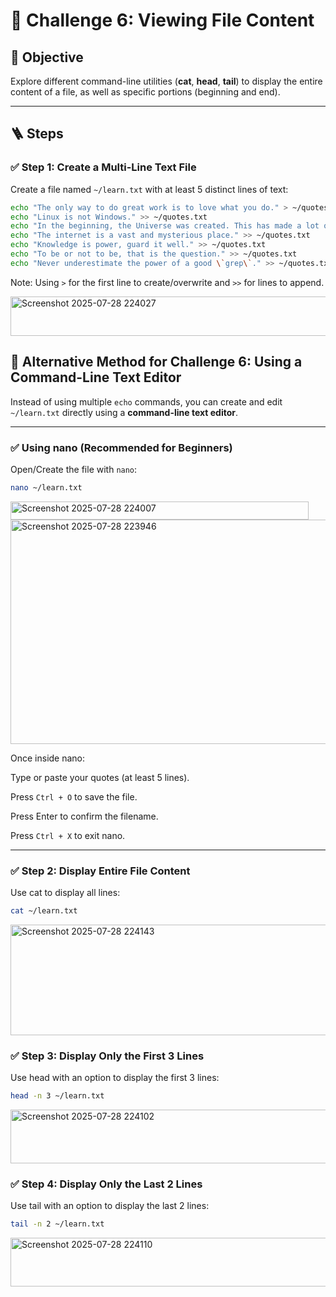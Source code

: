 # 🎯 Challenge 6: Viewing File Content

## 🧠 Objective  
Explore different command-line utilities (**cat**, **head**, **tail**) to display the entire content of a file, as well as specific portions (beginning and end).

---

## 🪜 Steps

### ✅ Step 1: Create a Multi-Line Text File

Create a file named `~/learn.txt` with at least 5 distinct lines of text:

```bash
echo "The only way to do great work is to love what you do." > ~/quotes.txt
echo "Linux is not Windows." >> ~/quotes.txt
echo "In the beginning, the Universe was created. This has made a lot of people very angry and been widely regarded as a bad move." >> ~/quotes.txt
echo "The internet is a vast and mysterious place." >> ~/quotes.txt
echo "Knowledge is power, guard it well." >> ~/quotes.txt
echo "To be or not to be, that is the question." >> ~/quotes.txt
echo "Never underestimate the power of a good \`grep\`." >> ~/quotes.txt
```
Note: Using `>` for the first line to create/overwrite and `>>` for lines to append.

<img width="1281" height="63" alt="Screenshot 2025-07-28 224027" src="https://github.com/user-attachments/assets/294d254b-e59d-4a91-8c5f-300432d679ae" />


## 🔄 Alternative Method for Challenge 6: Using a Command-Line Text Editor

Instead of using multiple `echo` commands, you can create and edit `~/learn.txt` directly using a **command-line text editor**.

---

### ✅ Using **nano** (Recommended for Beginners)

Open/Create the file with `nano`:

```bash
nano ~/learn.txt
```
<img width="477" height="29" alt="Screenshot 2025-07-28 224007" src="https://github.com/user-attachments/assets/7dd00062-c660-4d1c-af86-cb31828c5868" />


<img width="1841" height="359" alt="Screenshot 2025-07-28 223946" src="https://github.com/user-attachments/assets/f3dc5f68-6420-471d-a6a0-8d44a145fff8" />

Once inside nano:

Type or paste your quotes (at least 5 lines).

Press `Ctrl + O` to save the file.

Press Enter to confirm the filename.

Press `Ctrl + X` to exit nano.

---

### ✅ Step 2: Display Entire File Content

Use cat to display all lines:

```bash
cat ~/learn.txt
```

<img width="1207" height="177" alt="Screenshot 2025-07-28 224143" src="https://github.com/user-attachments/assets/02b3229c-a516-4583-98e5-2da0fe01cd13" />

### ✅ Step 3: Display Only the First 3 Lines

Use head with an option to display the first 3 lines:

```bash
head -n 3 ~/learn.txt
```
<img width="1110" height="86" alt="Screenshot 2025-07-28 224102" src="https://github.com/user-attachments/assets/be1f24e6-469d-4489-a881-eadfdfe92c0d" />

### ✅ Step 4: Display Only the Last 2 Lines

Use tail with an option to display the last 2 lines:

```bash
tail -n 2 ~/learn.txt
```

<img width="1091" height="78" alt="Screenshot 2025-07-28 224110" src="https://github.com/user-attachments/assets/5c569069-6258-4b6c-9119-d734ffbc853d" />
